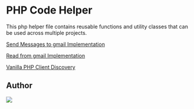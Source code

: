 
# PHP Code Helper
This php helper file contains reusable functions and utility classes that can be used across multiple projects.

[Send Messages to gmail Implementation](https://github.com/code-architect/PHP-Project-Helper/tree/master/gmail_message)

[Read from gmail Implementation](https://github.com/code-architect/PHP-Project-Helper/tree/master/gmail_read_message)

[Vanilla PHP Client Discovery](https://github.com/code-architect/PHP-Project-Helper/tree/master/microservice_tools/client_registry)



## Author
[<img src="https://avatars.githubusercontent.com/u/8597528?v=4">](https://codearchitect.in/)